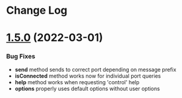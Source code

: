 # Change Log

# [1.5.0](https://github.com/keithmcmilleninstruments/k-mix-api/compare/v1.4.26...v1.5.0) (2022-03-01)

### Bug Fixes
* **send** method sends to correct port depending on message prefix
* **isConnected** method works now for individual port queries 
* **help** method works when requesting 'control' help
* **options** properly uses default options without user options